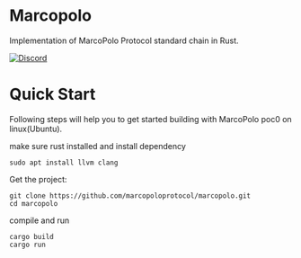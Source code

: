 # Marcopolo

Implementation of MarcoPolo Protocol standard chain in Rust.

[![Discord](https://img.shields.io/badge/discord-join%20chat-blue.svg)](https://discord.gg/476SBFC)

# Quick Start

Following steps will help you to get started building with MarcoPolo poc0 on linux(Ubuntu).

make sure rust installed and install dependency 

```shell
sudo apt install llvm clang
```
Get the project:
```shell
git clone https://github.com/marcopoloprotocol/marcopolo.git
cd marcopolo
```
compile and run 
```shell
cargo build
cargo run
```